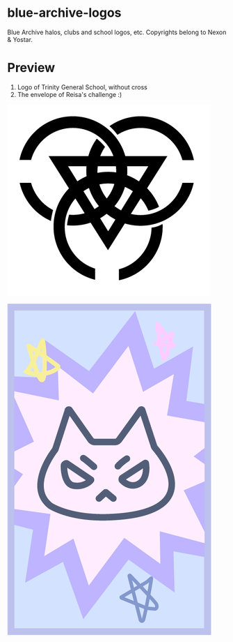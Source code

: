 # blue-archive-logos
Blue Archive halos, clubs and school logos, etc. 
Copyrights belong to Nexon &amp; Yostar.
# Preview
1. Logo of Trinity General School, without cross
2. The envelope of Reisa's challenge :)

![](https://github.com/Mizera-Mondo/blue-archive-logos/blob/main/schools/trinity-simple-tbnl.png)

![](https://github.com/Mizera-Mondo/blue-archive-logos/blob/main/others/reisa-challenge-envelope.png)
